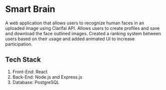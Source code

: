 # Smart Brain
A web application that allows users to recognize human faces in an uploaded image using Clarifai API. Allows users to create profiles and save and download the face outlined images. Created a ranking system between users based on their usage and added animated UI to increase participation.

## Tech Stack
1. Front-End: React
2. Back-End: Node.js and Express.js
3. Database: PostgreSQL
